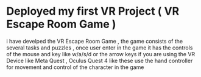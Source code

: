 # Deployed my first VR Project ( VR Escape Room Game )
i have develped the VR Escape Room Game , the game consists of the several tasks and puzzles , once user enter in the game it has the controls of the mouse and key like w/a/s/d or the arrow keys 
if you are using the VR Device like Meta Quest , Oculus Quest 4 like these use the hand controller for movement and control of the character in the game 
